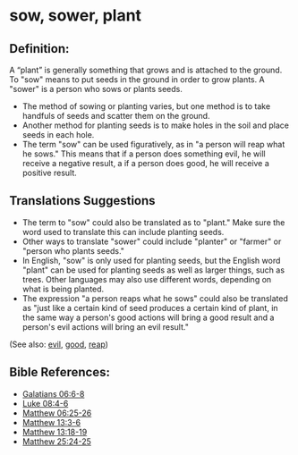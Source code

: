 # sow, sower, plant #

## Definition: ##

A “plant” is generally something that grows and is attached to the ground. To "sow" means to put seeds in the ground in order to grow plants. A "sower" is a person who sows or plants seeds.

* The method of sowing or planting varies, but one method is to take handfuls of seeds and scatter them on the ground.
* Another method for planting seeds is to make holes in the soil and place seeds in each hole.
* The term "sow" can be used figuratively, as in "a person will reap what he sows." This means that if a person does something evil, he will receive a negative result, a if a person does good, he will receive a positive result.

## Translations Suggestions ##

* The term to "sow" could also be translated as to "plant." Make sure the word used to translate this can include planting seeds.
* Other ways to translate "sower" could include "planter" or "farmer" or "person who plants seeds."
* In English, "sow" is only used for planting seeds, but the English word "plant" can be used for planting seeds as well as larger things, such as trees. Other languages may also use different words, depending on what is being planted.
* The expression "a person reaps what he sows" could also be translated as "just like a certain kind of seed produces a certain kind of plant, in the same way a person's good actions will bring a good result and a person's evil actions will bring an evil result."

(See also: [evil](../kt/evil.md), [good](../kt/good.md), [reap](../other/reap.md))

## Bible References: ##

* [Galatians 06:6-8](en/tn/gal/help/06/06)
* [Luke 08:4-6](en/tn/luk/help/08/04)
* [Matthew 06:25-26](en/tn/mat/help/06/25)
* [Matthew 13:3-6](en/tn/mat/help/13/03)
* [Matthew 13:18-19](en/tn/mat/help/13/18)
* [Matthew 25:24-25](en/tn/mat/help/25/24)